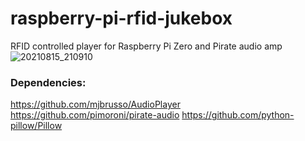 # raspberry-pi-rfid-jukebox
RFID controlled player for Raspberry Pi Zero and Pirate audio amp
![20210815_210910](https://user-images.githubusercontent.com/18006001/129489814-f79aec8e-5ca1-4f45-b36a-fa67c286de20.jpg)
### Dependencies:
https://github.com/mjbrusso/AudioPlayer
https://github.com/pimoroni/pirate-audio
https://github.com/python-pillow/Pillow
